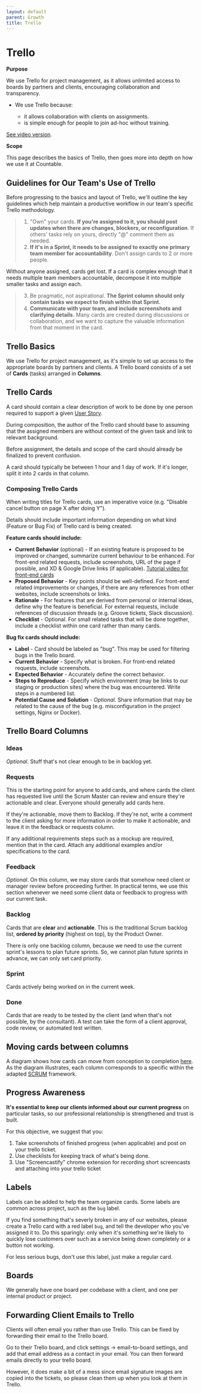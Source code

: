 ```yaml
---
layout: default
parent: Growth
title: Trello
---
```


# Trello

**Purpose**

We use Trello for project management, as it allows unlimited access to
boards by partners and clients, encouraging collaboration and
transparency.

  - We use Trello because:
    
      - it allows collaboration with clients on assignments.
      - is simple enough for people to join ad-hoc without training.

[See video version](https://www.youtube.com/watch?v=6X9x4SCLhKs).

**Scope**

This page describes the basics of Trello, then goes more into depth on
how we use it at Countable.

## Guidelines for Our Team's Use of Trello

Before progressing to the basics and layout of Trello, we'll outline the
key guidelines which help maintain a productive workflow in our team's
specific Trello methodology.

> 1.  "Own" your cards. **If you're assigned to it, you should post
>     updates when there are changes, blockers, or reconfiguration**. If
>     others' tasks rely on yours, directly "@" comment them as needed.
> 2.  **If it's in a Sprint, it needs to be assigned to exactly one primary team
>     member for accountability**. Don't assign cards to 2 or more people.

Without anyone assigned, cards get lost. If a card is complex enough
that it needs multiple team members accountable, decompose it into
multiple smaller tasks and assign each.

> 3.  Be pragmatic, not aspirational. **The Sprint column should only
>     contain tasks we expect to finish within that Sprint.**
> 4.  **Communicate with your team, and include screenshots and
>     clarifying details.** Many cards are created during discussions or
>     collaboration, and we want to capture the valuable information
>     from that moment in the card.

## Trello Basics

We use Trello for project management, as it's simple to set up access to
the appropriate boards by partners and clients. A Trello board consists
of a set of **Cards** (tasks) arranged in **Columns**.

## Trello Cards

A card should contain a clear description of work to be done by one
person required to support a given [User Story](/ux/USER_STORIES.md).

During composition, the author of the Trello card should base to assuming
that the assigned members are without context of the given task and link
to relevant background.

Before assignment, the details and scope of the card should already be
finalized to prevent confusion.

A card should typically be between 1 hour and 1 day of work. If it's
longer, split it into 2 cards in that column.

### Composing Trello Cards

When writing titles for Trello cards, use an imperative voice (e.g.
"Disable cancel button on page X after doing Y").

Details should include important information depending on what kind
(Feature or Bug Fix) of Trello card is being created.

**Feature cards should include:**

  - **Current Behavior** (optional) - If an existing feature is proposed to be
    improved or changed, summarize current behaviour to be enhanced.
    For front-end related requests, include screenshots, URL of
    the page if possible, and XD & Google Drive links (if applicable).
    [Tutorial video for front-end cards](https://www.loom.com/share/3c91d0cf0348471abb3eed20fc63b4ab)
  - **Proposed Behavior** - Key points should be well-defined. For
    front-end related improvements or changes, if there are any
    references from other websites, include screenshots or links.
  - **Rationale** - For features that are derived from personal or
    internal ideas, define why the feature is beneficial. For external
    requests, include references of discussion threads (e.g. Groove
    tickets, Slack discussion).
  - **Checklist** - Optional. For small related tasks that will be done together, include a checklist within one card rather than many cards.

**Bug fix cards should include:**

  - **Label** - Card should be labeled as "bug". This may be used for
    filtering bugs in the Trello board.
  - **Current Behavior** - Specify what is broken. For front-end related
    requests, include screenshots.
  - **Expected Behavior** - Accurately define the correct behavior.
  - **Steps to Reproduce** - Specify which environment (may be links to
    our staging or production sites) where the bug was encountered.
    Write steps in a numbered list.
  - **Potential Cause and Solution** - *Optional*. Share information
    that may be related to the cause of the bug (e.g. misconfiguration
    in the project settings, Nginx or Docker).

## Trello Board Columns

### Ideas

*Optional*. Stuff that's not clear enough to be in backlog yet.

### Requests

This is the starting point for anyone to add cards, and where cards the
client has requested live until the Scrum Master can review and ensure
they're actionable and clear. Everyone should generally add cards here.

If they're actionable, move them to Backlog. If they're not, write a
comment to the client asking for more information in order to make it
actionable, and leave it in the feedback or requests column.

If any additional requirements steps such as a mockup are required,
mention that in the card. Attach any additional examples and/or
specifications to the card.

### Feedback

*Optional*. On this column, we may store cards that somehow need client
or manager review before proceeding further. In practical terms, we use
this section whenever we need some client data or feedback to progress
with our current task.

### Backlog

Cards that are **clear** and **actionable**. This is the traditional
Scrum backlog list, **ordered by priority** (highest on top), by the
Product Owner.

There is only one backlog column, because we need to use the current
sprint's lessons to plan future sprints. So, we cannot plan future
sprints in advance, we can only set card priority.

### Sprint

Cards actively being worked on in the current week.

### Done

Cards that are ready to be tested by the client (and when that's not
possible, by the consultant). A test can take the form of a client
approval, code review, or automated test written.

## Moving cards between columns

A diagram shows how cards can move from conception to completion
[here](https://drive.google.com/open?id=1VrniT1lRqVu9sJr0ZMK1aQLnFwEuFIQD).
As the diagram illustrates, each column corresponds to a specific within
the adapted [SCRUM](SCRUM.md) framework.

## Progress Awareness

**It's essential to keep our clients informed about our current
progress** on particular tasks, so our professional relationship is
strengthened and trust is built.

For this objective, we suggest that you:

1)  Take screenshots of finished progress (when applicable) and post on
    your trello ticket.
2)  Use checklists for keeping track of what's being done.
3)  Use "Screencastify" chrome extension for recording short screencasts
    and attaching into your trello ticket

## Labels

Labels can be added to help the team organize cards. Some labels are common across
project, such as the `bug` label.

If you find something that's severly broken in any of our websites,
please create a Trello card with a red label `bug`, and tell the
developer who you've assigned it to. Do this sparingly: only when it's
something we're likely to quickly lose customers over such as a service
being down completely or a button not working.

For less serious bugs, don't use this label, just make a regular card.

## Boards

We generally have one board per codebase with a client, and one per
internal product or project.

## Forwarding Client Emails to Trello

Clients will often email you rather than use Trello. This can be fixed
by forwarding their email to the Trello board.

Go to their Trello board, and click settings -\> email-to-board
settings, and add that email address as a contact in your email. You can
then forward emails directly to your trello board.

However, it does make a bit of a mess since email signature images are copied into the tickets, so please clean them up when
you look at them in Trello.

